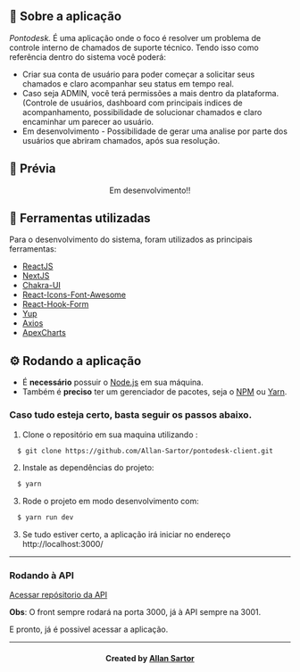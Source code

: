 <h2>
  📃 Sobre a aplicação
</h2>

<i>Pontodesk.</i> É uma aplicação onde o foco é resolver um problema de controle interno de chamados de suporte técnico. Tendo isso como referência dentro do sistema você poderá: 

<ul>
  <li>Criar sua conta de usuário para poder começar a solicitar seus chamados e claro acompanhar seu status em tempo real.</li>
  <li>Caso seja ADMIN, você terá permissões a mais dentro da plataforma. (Controle de usuários, dashboard com principais indices de acompanhamento, possibilidade de solucionar chamados e claro encaminhar um parecer ao usuário.</li>
  <li> Em desenvolvimento - Possibilidade de gerar uma analise por parte dos usuários que abriram chamados, após sua resolução.
</ul>

<h2>📼 Prévia</h2>
<p align="center">
  Em desenvolvimento!!
 <!-- <img src="https://media.giphy.com/media/XKcBCMoloWR3fDqqXm/giphy.gif"></img> -->
</p>


<h2>🔧 Ferramentas utilizadas</h2>
Para o desenvolvimento do sistema, foram utilizados as principais ferramentas:
<ul>
  <li><a href="https://pt-br.reactjs.org/">ReactJS</a></li>
  <li><a href="https://nextjs.org/">NextJS</a></li>
  <li><a href="https://chakra-ui.com/">Chakra-UI</a></li>
  <li><a href="https://react-icons.github.io/react-icons/icons?name=fa">React-Icons-Font-Awesome</a></li>
  <li><a href="https://react-hook-form.com/">React-Hook-Form</a></li>
  <li><a href="https://blog.betrybe.com/desenvolvimento-web/yup/#1">Yup</a></li>
  <li><a href="https://axios-http.com/ptbr/docs/intro">Axios</a></li>
  <li><a href="https://apexcharts.com/">ApexCharts</a></li>
</ul>

<h2>⚙ Rodando a aplicação</h2>
<ul>
  <li>É <b>necessário</b> possuir o <a href="https://nodejs.org/en/">Node.js</a> em sua máquina.</li>
  <li>Também é <b>preciso</b> ter um gerenciador de pacotes, seja o <a href="https://www.npmjs.com/">NPM</a> ou <a href="https://yarnpkg.com/">Yarn</a>.</li>
</ul>

<h3>Caso tudo esteja certo, basta seguir os passos abaixo.</h3>

1. Clone o repositório em sua maquina utilizando :

```sh
  $ git clone https://github.com/Allan-Sartor/pontodesk-client.git
```
2. Instale as dependências do projeto:
```sh
  $ yarn
```
3. Rode o projeto em modo desenvolvimento com:
```sh
  $ yarn run dev
```
3. Se tudo estiver certo, a aplicação irá iniciar no endereço http://localhost:3000/

<hr>

<h3>Rodando à API</h3>

<a href="https://github.com/Allan-Sartor/pontodesk-server-v1">Acessar repósitorio da API</a>

<strong>Obs</strong>: O front sempre rodará na porta 3000, já à API sempre na 3001.

E pronto, já é possivel acessar a aplicação.

<hr>

<h4 align="center">
    Created by <a href="https://www.linkedin.com/in/allan-gustavo-aa6844131/" target="_blank">Allan Sartor</a>
</h4>
